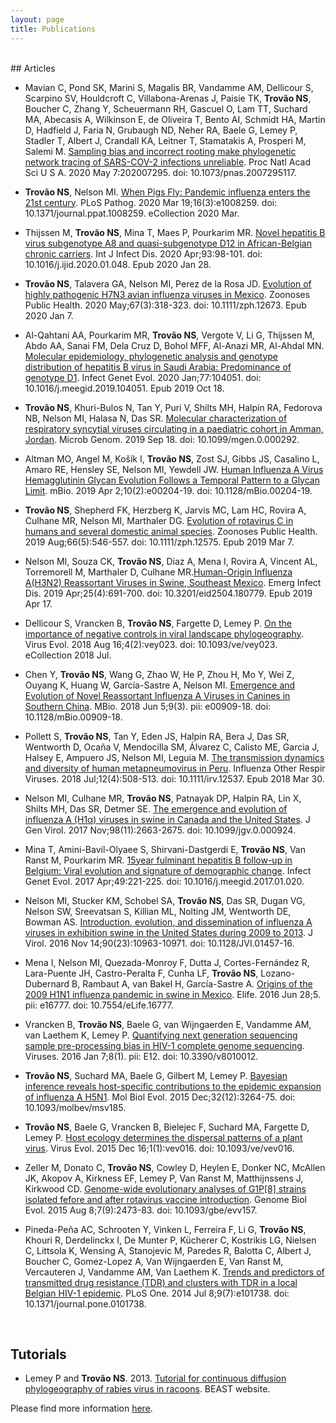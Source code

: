```yaml
---
layout: page
title: Publications
---
```

<br>
## Articles


* Mavian C, Pond SK, Marini S, Magalis BR, Vandamme AM, Dellicour S, Scarpino SV, Houldcroft C, Villabona-Arenas J, Paisie TK, <b>Trovão NS</b>, Boucher C, Zhang Y, Scheuermann RH, Gascuel O, Lam TT, Suchard MA, Abecasis A, Wilkinson E, de Oliveira T, Bento AI, Schmidt HA, Martin D, Hadfield J, Faria N, Grubaugh ND, Neher RA, Baele G, Lemey P, Stadler T, Albert J, Crandall KA, Leitner T, Stamatakis A, Prosperi M, Salemi M. [Sampling bias and incorrect rooting make phylogenetic network tracing of SARS-COV-2 infections unreliable](https://www.pnas.org/content/early/2020/05/06/2007295117). Proc Natl Acad Sci U S A. 2020 May 7:202007295. doi: 10.1073/pnas.2007295117. 

* <b>Trovão NS</b>, Nelson MI. [When Pigs Fly: Pandemic influenza enters the 21st century](https://www.ncbi.nlm.nih.gov/pmc/articles/PMC7081976/). PLoS Pathog. 2020 Mar 19;16(3):e1008259. doi: 10.1371/journal.ppat.1008259. eCollection 2020 Mar.

* Thijssen M, <b>Trovão NS</b>, Mina T, Maes P, Pourkarim MR. [Novel hepatitis B virus subgenotype A8 and quasi-subgenotype D12 in African-Belgian chronic carriers](https://www.sciencedirect.com/science/article/pii/S1201971220300515). Int J Infect Dis. 2020 Apr;93:98-101. doi: 10.1016/j.ijid.2020.01.048. Epub 2020 Jan 28.

* <b>Trovão NS</b>, Talavera GA, Nelson MI, Perez de la Rosa JD. [Evolution of highly pathogenic H7N3 avian influenza viruses in Mexico](https://onlinelibrary.wiley.com/doi/full/10.1111/zph.12673). Zoonoses Public Health. 2020 May;67(3):318-323. doi: 10.1111/zph.12673. Epub 2020 Jan 7.

* Al-Qahtani AA, Pourkarim MR, <b>Trovão NS</b>, Vergote V, Li G, Thijssen M, Abdo AA, Sanai FM, Dela Cruz D, Bohol MFF, Al-Anazi MR, Al-Ahdal MN. [Molecular epidemiology, phylogenetic analysis and genotype distribution of hepatitis B virus in Saudi Arabia: Predominance of genotype D1](https://www.sciencedirect.com/science/article/pii/S1567134819302771). Infect Genet Evol. 2020 Jan;77:104051. doi: 10.1016/j.meegid.2019.104051. Epub 2019 Oct 18.

* <b>Trovão NS</b>, Khuri-Bulos N, Tan Y, Puri V, Shilts MH, Halpin RA, Fedorova NB, Nelson MI, Halasa N, Das SR. [Molecular characterization of respiratory syncytial viruses circulating in a paediatric cohort in Amman, Jordan](https://www.microbiologyresearch.org/content/journal/mgen/10.1099/mgen.0.000292). Microb Genom. 2019 Sep 18. doi: 10.1099/mgen.0.000292. 

* Altman MO, Angel M, Košík I, <b>Trovão NS</b>, Zost SJ, Gibbs JS, Casalino L, Amaro RE, Hensley SE, Nelson MI, Yewdell JW. [Human Influenza A Virus Hemagglutinin Glycan Evolution Follows a Temporal Pattern to a Glycan Limit](https://www.ncbi.nlm.nih.gov/pmc/articles/PMC6445938/). mBio. 2019 Apr 2;10(2):e00204-19. doi: 10.1128/mBio.00204-19.

* <b>Trovão NS</b>, Shepherd FK, Herzberg K, Jarvis MC, Lam HC, Rovira A, Culhane MR, Nelson MI, Marthaler DG. [Evolution of rotavirus C in humans and several domestic animal species](https://onlinelibrary.wiley.com/doi/full/10.1111/zph.12575). Zoonoses Public Health. 2019 Aug;66(5):546-557. doi: 10.1111/zph.12575. Epub 2019 Mar 7.

* Nelson MI, Souza CK, <b>Trovão NS</b>, Diaz A, Mena I, Rovira A, Vincent AL, Torremorell M, Marthaler D, Culhane MR.[Human-Origin Influenza A(H3N2) Reassortant Viruses in Swine, Southeast Mexico](https://www.ncbi.nlm.nih.gov/pmc/articles/PMC6433011/). Emerg Infect Dis. 2019 Apr;25(4):691-700. doi: 10.3201/eid2504.180779. Epub 2019 Apr 17.

* Dellicour S, Vrancken B, <b>Trovão NS</b>, Fargette D, Lemey P. [On the importance of negative controls in viral landscape phylogeography](https://academic.oup.com/ve/article/4/2/vey023/5075341). Virus Evol. 2018 Aug 16;4(2):vey023. doi: 10.1093/ve/vey023. eCollection 2018 Jul.

* Chen Y, <b>Trovão NS</b>, Wang G, Zhao W, He P, Zhou H, Mo Y, Wei Z, Ouyang K, Huang W, García-Sastre A, Nelson MI. [Emergence and Evolution of Novel Reassortant Influenza A Viruses in Canines in Southern China](https://mbio.asm.org/content/9/3/e00909-18). MBio. 2018 Jun 5;9(3). pii: e00909-18. doi: 10.1128/mBio.00909-18.

* Pollett S, <b>Trovão NS</b>, Tan Y, Eden JS, Halpin RA, Bera J, Das SR, Wentworth D, Ocaña V, Mendocilla SM, Álvarez C, Calisto ME, Garcia J, Halsey E, Ampuero JS, Nelson MI, Leguia M. [The transmission dynamics and diversity of human metapneumovirus in Peru](https://onlinelibrary.wiley.com/doi/full/10.1111/irv.12537). Influenza Other Respir Viruses. 2018 Jul;12(4):508-513. doi: 10.1111/irv.12537. Epub 2018 Mar 30.

* Nelson MI, Culhane MR, <b>Trovão NS</b>, Patnayak DP, Halpin RA, Lin X, Shilts MH, Das SR, Detmer SE. [The emergence and evolution of influenza A (H1α) viruses in swine in Canada and the United States](http://jgv.microbiologyresearch.org/content/journal/jgv/10.1099/jgv.0.000924#tab2). J Gen Virol. 2017 Nov;98(11):2663-2675. doi: 10.1099/jgv.0.000924.  

* Mina T, Amini-Bavil-Olyaee S, Shirvani-Dastgerdi E, <b>Trovão NS</b>, Van Ranst M, Pourkarim MR. [15year fulminant hepatitis B follow-up in Belgium: Viral evolution  and signature of demographic change](http://www.sciencedirect.com/science/article/pii/S1567134817300187). Infect Genet Evol. 2017 Apr;49:221-225. doi: 10.1016/j.meegid.2017.01.020. 

* Nelson MI, Stucker KM, Schobel SA, <b>Trovão NS</b>, Das SR, Dugan VG, Nelson SW, Sreevatsan S, Killian ML, Nolting JM, Wentworth DE, Bowman AS. [Introduction, evolution, and dissemination of influenza A viruses in exhibition swine in the United States during 2009 to 2013](http://jvi.asm.org/content/90/23/10963). J Virol. 2016 Nov 14;90(23):10963-10971. doi: 10.1128/JVI.01457-16.

* Mena I, Nelson MI, Quezada-Monroy F, Dutta J, Cortes-Fernández R, Lara-Puente  JH, Castro-Peralta F, Cunha LF, <b>Trovão NS</b>, Lozano-Dubernard B, Rambaut A, van Bakel H, García-Sastre A. [Origins of the 2009 H1N1 influenza pandemic in swine in Mexico](https://elifesciences.org/articles/16777). Elife. 2016 Jun 28;5. pii: e16777. doi: 10.7554/eLife.16777.   

* Vrancken B, <b>Trovão NS</b>, Baele G, van Wijngaerden E, Vandamme AM, van Laethem K, Lemey P. [Quantifying next generation sequencing sample pre-processing bias in HIV-1 complete genome sequencing](http://www.mdpi.com/1999-4915/8/1/12). Viruses. 2016 Jan 7;8(1). pii: E12. doi: 10.3390/v8010012.

* <b>Trovão NS</b>, Suchard MA, Baele G, Gilbert M, Lemey P. [Bayesian inference reveals host-specific contributions to the epidemic expansion of influenza A H5N1](http://mbe.oxfordjournals.org/content/early/2015/09/03/molbev.msv185.short?rss=1). Mol Biol Evol. 2015 Dec;32(12):3264-75. doi: 10.1093/molbev/msv185.  

* <b>Trovão NS</b>, Baele G, Vrancken B, Bielejec F, Suchard MA, Fargette D, Lemey P. [Host ecology determines the dispersal patterns of a plant virus](http://ve.oxfordjournals.org/content/1/1/vev016). Virus Evol. 2015 Dec 16;1(1):vev016. doi: 10.1093/ve/vev016.

* Zeller M, Donato C, <b>Trovão NS</b>, Cowley D, Heylen E, Donker NC, McAllen JK, Akopov A, Kirkness EF, Lemey P, Van Ranst M, Matthijnssens J, Kirkwood CD. [Genome-wide evolutionary analyses of G1P\[8\] strains isolated fefore and after rotavirus vaccine introduction](http://gbe.oxfordjournals.org/content/early/2015/08/08/gbe.evv157). Genome Biol Evol. 2015 Aug 8;7(9):2473-83. doi: 10.1093/gbe/evv157. 

* Pineda-Peña AC, Schrooten Y, Vinken L, Ferreira F, Li G, <b>Trovão NS</b>, Khouri R,  Derdelinckx I, De Munter P, Kücherer C, Kostrikis LG, Nielsen C, Littsola K, Wensing A, Stanojevic M, Paredes R, Balotta C, Albert J, Boucher C, Gomez-Lopez A, Van Wijngaerden E, Van Ranst M, Vercauteren J, Vandamme AM, Van Laethem K. [Trends and predictors of transmitted drug resistance (TDR) and clusters with TDR  in a local Belgian HIV-1 epidemic](http://journals.plos.org/plosone/article?id=10.1371/journal.pone.0101738). PLoS One. 2014 Jul 8;9(7):e101738. doi: 10.1371/journal.pone.0101738.


<br>

## Tutorials

* Lemey P and <b>Trovão NS</b>. 2013. [Tutorial for continuous diffusion phylogeography of rabies virus in racoons](https://code.google.com/p/beast-mcmc/downloads/detail?name=Continuous_Phylogeography_1.7.5.zip&can=2&q=). BEAST website. 


Please find more information [here](https://scholar.google.be/citations?user=Q8Si6_cAAAAJ&hl=en).
